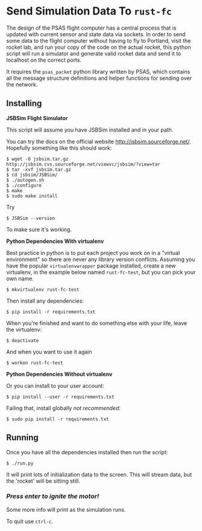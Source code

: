 Send Simulation Data To `rust-fc`
================================

The design of the PSAS flight computer has a central process that is updated with current sensor and state data via sockets. In order to send some data to the flight computer without having to fly to Portland, visit the rocket lab, and run your copy of the code on the actual rocket, this python script will run a simulator and generate valid rocket data and send it to localhost on the correct ports.

It requires the `psas_packet` python library written by PSAS, which contains all the message structure definitions and helper functions for sending over the network.


Installing
----------

**JSBSim Flight Simulator**

This script will assume you have JSBSim installed and in your path.

You can try the docs on the official website <http://jsbsim.sourceforge.net/>. Hopefully something like this should work:

    $ wget -O jsbsim.tar.gz http://jsbsim.cvs.sourceforge.net/viewvc/jsbsim/?view=tar
    $ tar -xvf jsbsim.tar.gz
    $ cd jsbsim/JSBSim/
    $ ./autogen.sh
    $ ./configure
    $ make
    $ sudo make install

Try

    $ JSBSim --version

To make sure it's working.

**Python Dependencies With virtualenv**

Best practice in python is to put each project you work on in a "virtual environment" so there are never any library version conflicts. Assuming you have the popular `virtualenvwrapper` package installed, create a new virtualenv, in the example below named `rust-fc-test`, but you can pick your own name.

    $ mkvirtualenv rust-fc-test

Then install any dependencies:

    $ pip install -r requirements.txt

When you're finished and want to do something else with your life, leave the virtualenv:

    $ deactivate

And when you want to use it again

    $ workon rust-fc-test

**Python Dependencies Without virtualenv**

Or you can install to your user account:

    $ pip install --user -r requirements.txt

Failing that, install globally _not recommended_:

    $ sudo pip install -r requirements.txt


Running
-------

Once you have all the dependencies installed then run the script:

    $ ./run.py

It will print lots of initialization data to the screen. This will stream data, but the 'rocket' will be sitting still.

### _Press enter to ignite the motor!_

Some more info will print as the simulation runs.

To quit use `ctrl-c`.
